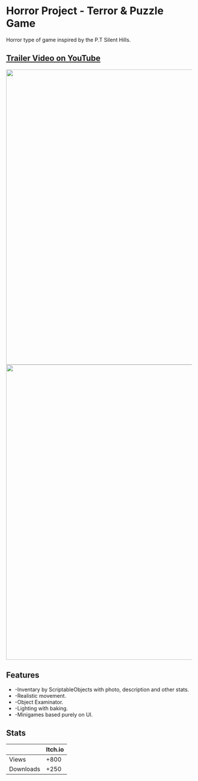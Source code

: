 # Horror Project - Terror & Puzzle Game

Horror type of game inspired by the P.T Silent Hills. 

## <a href="https://youtu.be/vVJ0DhUESY4?si=snsCS6nh3vyk_vWx"> Trailer Video on YouTube </a>

<img src="https://github.com/lucasgarciadominguez/Assets/blob/main/Captura4" width="800">

<img src="https://github.com/lucasgarciadominguez/Assets/blob/main/Captura5" width="800">

## Features

  * -Inventary by ScriptableObjects with photo, description and other stats.
  * -Realistic movement.
  * -Object Examinator.
  * -Lighting with baking.
  * -Minigames based purely on UI.

## Stats

<table>
      <thead>
        <tr>
          <th></th>
          <th>Itch.io</th>
        </tr>
      </thead>
      <tbody>
            <tr>
              <td>Views</td>
              <td>+800</td>
            </tr>
            <tr>
              <td>Downloads</td>
              <td>+250</td>
            </tr>
      </tbody>
  </table>
